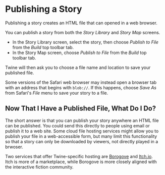 # Publishing a Story

Publishing a story creates an HTML file that can opened in a web browser.

You can publish a story from both the _Story Library_ and _Story Map_ screens.

- In the Story Library screen, select the story, then choose _Publish to File_
  from the _Build_ top toolbar tab.
- In the Story Map screen, choose _Publish to File_ from the _Build_ top toolbar
  tab.

Twine will then ask you to choose a file name and location to save your
published file.

Some versions of the Safari web browser may instead open a browser tab with an
address that begins with `blob://`. If this happens, choose _Save As_ from
Safari's _File_ menu to save your story to a file.

## Now That I Have a Published File, What Do I Do?

The short answer is that you can publish your story anywhere an HTML file can be
published. You could send this directly to people using email or publish it to a
web site. Some cloud file hosting services might allow you to publish your file
in a web-accessible form, but many limit this functionality so that a story can
only be downloaded by viewers, not directly played in a brwoser.

Two services that offer Twine-specific hosting are
[Borogove](https://borogove.app) and [Itch.io](https://itch.io). Itch is more of
a marketplace, while Borogove is more closely aligned with the interactive
fiction community.